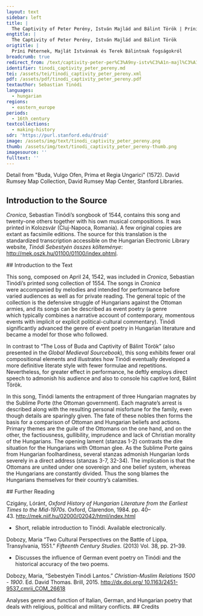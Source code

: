 ```yaml
---
layout: text
sidebar: left
title: |
  The Captivity of Peter Perény, István Majlád and Bálint Török | Príni Péternek, Majlát Istvánnak és Terek Bálintnak fogságokról
engtitle: |
  The Captivity of Peter Perény, István Majlád and Bálint Török
origtitle: |
  Príni Péternek, Majlát Istvánnak és Terek Bálintnak fogságokról
breadcrumb: true
redirect_from: /text/captivity-peter-per%C3%A9ny-istv%C3%A1n-majl%C3%A1d-and-b%C3%A1lint-t%C3%B6r%C3%B6k
identifier: tinodi_captivity_peter_pereny.md
tei: /assets/tei/tinodi_captivity_peter_pereny.xml
pdf: /assets/pdf/tinodi_captivity_peter_pereny.pdf
textauthor: Sebastian Tinódi
languages:
  - hungarian
regions:
  - eastern_europe
periods:
  - 16th_century
textcollections:
  - making-history
sdr: 'https://purl.stanford.edu/druid'
image: /assets/img/text/tinodi_captivity_peter_pereny.png
thumb: /assets/img/text/tinodi_captivity_peter_pereny-thumb.png
imagesource: ''
fulltext: ''
---
```

 Detail from "Buda, Vulgo Ofen, Prima et Regia Ungarici" (1572). David Rumsey Map Collection, David Rumsey Map Center, Stanford Libraries.

 
 
## Introduction to the Source 
<p><em>Cronica</em>, Sebastian Tinódi’s songbook of 1544, contains this song and twenty-one others together with his own musical compositions. It was printed in Kolozsvár (Cluj-Napoca, Romania). A few original copies are extant as facsimile editions. The source for this translation is the standardized transcription accessible on the Hungarian Electronic Library website, <em>Tinódi Sebestyén összes költeménye</em>: <a href="http://mek.oszk.hu/01100/01100/index.phtml">http://mek.oszk.hu/01100/01100/index.phtml</a>.</p>
## Introduction to the Text 
<p>This song, composed on April 24, 1542, was included in <em>Cronica</em>, Sebastian Tinódi’s printed song collection of 1554. The songs in <em>Cronica </em>were accompanied by melodies and intended for performance before varied audiences as well as for private reading. The general topic of the collection is the defensive struggle of Hungarians against the Ottoman armies, and its songs can be described as event poetry (a genre which typically combines a narrative account of contemporary, momentous events with implicit or explicit political-cultural commentary). Tinódi significantly advanced the genre of event poetry in Hungarian literature and became a model for those who followed.</p> <p>In contrast to “The Loss of Buda and Captivity of Bálint Török” (also presented in the <em>Global Medieval Sourcebook</em>), this song exhibits fewer oral compositional elements and illustrates how Tinódi eventually developed a more definitive literate style with fewer formulae and repetitions. Nevertheless, for greater effect in performance, he deftly employs direct speech to admonish his audience and also to console his captive lord, Bálint Török.</p> <p>In this song, Tinódi laments the entrapment of three Hungarian magnates by the Sublime Porte (the Ottoman government). Each magnate’s arrest is described along with the resulting personal misfortune for the family, even though details are sparingly given. The fate of these nobles then forms the basis for a comparison of Ottoman and Hungarian beliefs and actions. Primary themes are the guile of the Ottomans on the one hand, and on the other, the factiousness, gullibility, imprudence and lack of Christian morality of the Hungarians. The opening lament (stanzas 1-2) contrasts the dire situation for the Hungarians with Ottoman glee. As the Sublime Porte gains from Hungarian foolhardiness, several stanzas admonish Hungarian lords severely in a direct address (stanzas 3-7, 32-34). The implication is that the Ottomans are united under one sovereign and one belief system, whereas the Hungarians are constantly divided. Thus the song blames the Hungarians themselves for their country’s calamities.</p>
## Further Reading 
<p>Czigány, Lóránt, <em>Oxford History of Hungarian Literature from the Earliest Times to the Mid-1970s</em>. Oxford, Clarendon, 1984. pp. 40–43. <a href="http://mek.niif.hu/02000/02042/html/index.html">http://mek.niif.hu/02000/02042/html/index.html</a></p> <ul> <li>Short, reliable introduction to Tinódi. Available electronically.</li> </ul> <p>Dobozy, Maria “Two Cultural Perspectives on the Battle of Lippa, Transylvania, 1551.” <em>Fifteenth Century Studies</em>. (2013) Vol. 38, pp. 21–39.</p> <ul> <li>Discusses the influence of German event poetry on Tinódi and the historical accuracy of the two poems.</li> </ul> <p>Dobozy, Maria, “Sebestyén Tinódi Lantos.” <em>Christian-Muslim Relations 1500 - 1900</em>. Ed. David Thomas. Brill, 2015. <a href="http://dx.doi.org/ 10.1163/2451-9537_cmrii_COM_26618">http://dx.doi.org/ 10.1163/2451-9537_cmrii_COM_26618</a></p> <p><http: dx.doi.org=">Seláf, Levente, “Between Lyric and Epic: The Great Turkish War in German, Italian and Hungarian Ereignisliedern,” <em>Controversial Poetry, 1400–1635</em>. Ed. Judith Keßler, Ursula Kundert, Johan Oosterman. Brill, 2020. pp. 61–86.</http:></p> <ul> <li><http: dx.doi.org=">Analyses genre and function of Italian, German, and Hungarian poetry that deals with religious, political and military conflicts.</http:></li> </ul>
## Credits

